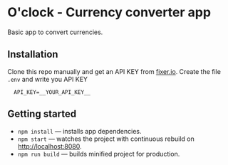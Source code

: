 # O'clock - Currency converter app

Basic app to convert currencies.

## Installation

Clone this repo manually and get an API KEY from [fixer.io](http://fixer.io​).
Create the file `.env` and write you API KEY

```
  API_KEY=__YOUR_API_KEY__
```


## Getting started

* `npm install` — installs app dependencies.
* `npm start` — watches the project with continuous rebuild on [http://localhost:8080](http://localhost:8080).
* `npm run build` — builds minified project for production.
